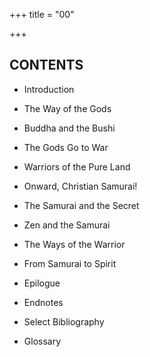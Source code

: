 +++
title = "00"

+++
## CONTENTS

- Introduction

- The Way of the Gods

- Buddha and the Bushi

- The Gods Go to War

- Warriors of the Pure Land

- Onward, Christian Samurai\!

- The Samurai and the Secret

- Zen and the Samurai

- The Ways of the Warrior

- From Samurai to Spirit

- Epilogue

- Endnotes

- Select Bibliography

- Glossary


